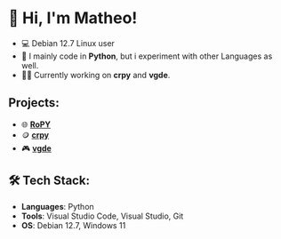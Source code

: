 # 👋 Hi, I'm Matheo!

- 💻 Debian 12.7 Linux user
- 🔧 I mainly code in **Python**, but i experiment with other Languages as well.
- 👨‍💻 Currently working on **crpy** and **vgde**.

## Projects:

- 🌐 **[RoPY](https://github.com/veddevv/RoPY)**
- 🪙 **[crpy](https://github.com/veddevv/crpy)**
- 🎮 **[vgde](https://github.com/veddevv/vgde)**

## 🛠 Tech Stack:
- **Languages**: Python
- **Tools**: Visual Studio Code, Visual Studio, Git
- **OS**: Debian 12.7, Windows 11
